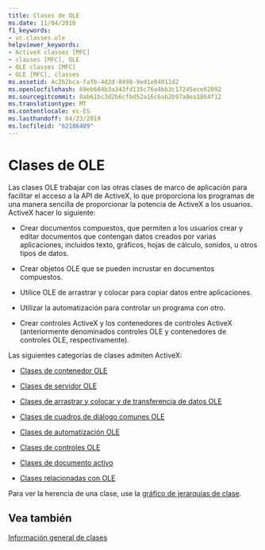 ```yaml
---
title: Clases de OLE
ms.date: 11/04/2016
f1_keywords:
- vc.classes.ole
helpviewer_keywords:
- ActiveX classes [MFC]
- classes [MFC], OLE
- OLE classes [MFC]
- OLE [MFC], classes
ms.assetid: 4c2b2bca-fafb-4d2d-8498-9ed1e04011d2
ms.openlocfilehash: 69eb604b3a343fd135c76a4bb3c17245ece62092
ms.sourcegitcommit: 0ab61bc3d2b6cfbd52a16c6ab2b97a8ea1864f12
ms.translationtype: MT
ms.contentlocale: es-ES
ms.lasthandoff: 04/23/2019
ms.locfileid: "62186409"
---
```

# <a name="ole-classes"></a>Clases de OLE

Las clases OLE trabajar con las otras clases de marco de aplicación para facilitar el acceso a la API de ActiveX, lo que proporciona los programas de una manera sencilla de proporcionar la potencia de ActiveX a los usuarios. ActiveX hacer lo siguiente:

- Crear documentos compuestos, que permiten a los usuarios crear y editar documentos que contengan datos creados por varias aplicaciones, incluidos texto, gráficos, hojas de cálculo, sonidos, u otros tipos de datos.

- Crear objetos OLE que se pueden incrustar en documentos compuestos.

- Utilice OLE de arrastrar y colocar para copiar datos entre aplicaciones.

- Utilizar la automatización para controlar un programa con otro.

- Crear controles ActiveX y los contenedores de controles ActiveX (anteriormente denominados controles OLE y contenedores de controles OLE, respectivamente).

Las siguientes categorías de clases admiten ActiveX:

- [Clases de contenedor OLE](../mfc/ole-container-classes.md)

- [Clases de servidor OLE](../mfc/ole-server-classes.md)

- [Clases de arrastrar y colocar y de transferencia de datos OLE](../mfc/ole-drag-and-drop-and-data-transfer-classes.md)

- [Clases de cuadros de diálogo comunes OLE](../mfc/ole-common-dialog-classes.md)

- [Clases de automatización OLE](../mfc/ole-automation-classes.md)

- [Clases de controles OLE](../mfc/ole-control-classes.md)

- [Clases de documento activo](../mfc/active-document-classes.md)

- [Clases relacionadas con OLE](../mfc/ole-related-classes.md)

Para ver la herencia de una clase, use la [gráfico de jerarquías de clase](../mfc/hierarchy-chart.md).

## <a name="see-also"></a>Vea también

[Información general de clases](../mfc/class-library-overview.md)
